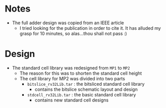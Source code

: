 # Notes
- The full adder design was copied from an IEEE article
    - I tried looking for the publication in order to cite it. It has alluded my grasp for 10 minutes, so alas...thou shall not pass :)

# Design
- The standard cell library was redesigned from `MP1` to `MP2`
    - The reason for this was to shorten the standard cell height
    - The cell library for MP2 was divided into two parts
        - `bitslice_rv32Lib.tar` : the bitsliced standard cell library
            - contains the bitslice schematic layout and design
        - `stdcell_rv32Lib.tar` : the basic standard cell library
            - contains new standard cell designs

